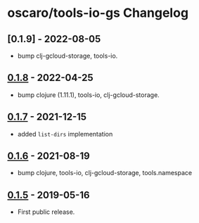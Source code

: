 # oscaro/tools-io-gs Changelog

## [0.1.9] - 2022-08-05
* bump clj-gcloud-storage, tools-io.

## [0.1.8] - 2022-04-25
* bump clojure (1.11.1), tools-io, clj-gcloud-storage.

## [0.1.7] - 2021-12-15
* added `list-dirs` implementation

## [0.1.6] - 2021-08-19
* bump clojure, tools-io, clj-gcloud-storage, tools.namespace

## [0.1.5] - 2019-05-16
* First public release.

[Unreleased]: https://github.com/oscaro/tools-io-gs/-/compare/0.1.8...master
[0.1.8]: https://github.com/oscaro/tools-io-gs/-/compare/0.1.7...0.1.8
[0.1.7]: https://github.com/oscaro/tools-io-gs/-/compare/0.1.6...0.1.7
[0.1.6]: https://github.com/oscaro/tools-io-gs/-/compare/0.1.5...0.1.6
[0.1.5]: https://github.com/oscaro/tools-io-gs/releases/tag/0.1.5
